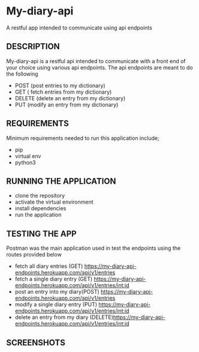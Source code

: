 # My-diary-api
A restful app intended to communicate using api endpoints
## DESCRIPTION
My-diary-api is a restful api intended to communicate with a front end of your choice using various api endpoints.
The api endpoints are meant to do the following
- POST (post entries to my dictionary)
- GET   ( fetch entries from my dictionary)
- DELETE (delete an  entry from my dictionary)
- PUT    (modify an entry from my dictionary)
## REQUIREMENTS
Minimum requirements needed to run this application include;
- pip
- virtual env
- python3

## RUNNING THE APPLICATION
- clone the repository
- activate the virtual environment
- install dependencies
- run the application
## TESTING THE APP
Postman was the main application used in test the endpoints using the routes provided below
- fetch all  diary entries  (GET) https://my-diary-api-endpoints.herokuapp.com/api/v1/entries
- fetch a single diary entry (GET) https://my-diary-api-endpoints.herokuapp.com/api/v1/entries/<int:id>
- post an entry into my diary(POST) https://my-diary-api-endpoints.herokuapp.com/api/v1/entries
- modify a single diary entry (PUT) https://my-diary-api-endpoints.herokuapp.com/api/v1/entries/<int:id>
- delete an entry from my diary (DELETE)https://my-diary-api-endpoints.herokuapp.com/api/v1/entries/<int:id>

## SCREENSHOTS